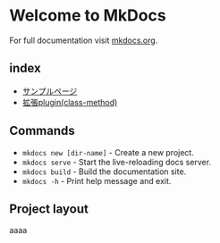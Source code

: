 # Welcome to MkDocs

For full documentation visit [mkdocs.org](https://www.mkdocs.org).
## index

* [サンプルページ](sample)
* [拡張plugin(class-method)](https://dev.classmethod.jp/articles/mkdocs-plugins-1/)





## Commands

* `mkdocs new [dir-name]` - Create a new project.
* `mkdocs serve` - Start the live-reloading docs server.
* `mkdocs build` - Build the documentation site.
* `mkdocs -h` - Print help message and exit.

## Project layout

 aaaa
 



